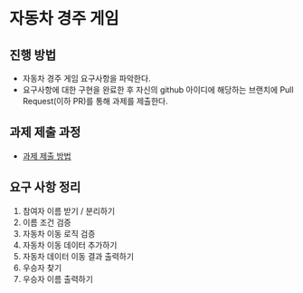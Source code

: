 # 자동차 경주 게임
## 진행 방법
* 자동차 경주 게임 요구사항을 파악한다.
* 요구사항에 대한 구현을 완료한 후 자신의 github 아이디에 해당하는 브랜치에 Pull Request(이하 PR)를 통해 과제를 제출한다.

## 과제 제출 과정
* [과제 제출 방법](https://github.com/next-step/nextstep-docs/tree/master/precourse)

## 요구 사항 정리

1. 참여자 이름 받기 / 분리하기
2. 이름 조건 검증
3. 자동차 이동 로직 검증
4. 자동차 이동 데이터 추가하기
5. 자동차 데이터 이동 결과 출력하기
6. 우승자 찾기
7. 우승자 이름 출력하기